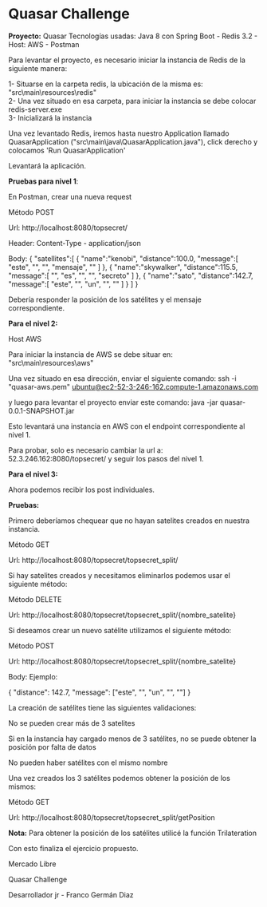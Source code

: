 # Quasar Challenge

<b>Proyecto:</b> Quasar
Tecnologías usadas: Java 8 con Spring Boot - Redis 3.2 - Host: AWS - Postman

Para levantar el proyecto, es necesario iniciar la instancia de Redis de la siguiente manera:

1- Situarse en la carpeta redis, la ubicación de la misma es: "src\main\resources\redis"
<br>
2- Una vez situado en esa carpeta, para iniciar la instancia se debe colocar redis-server.exe
<br>
3- Inicializará la instancia
<br>

Una vez levantado Redis, iremos hasta nuestro Application llamado QuasarApplication ("src\main\java\QuasarApplication.java"), click derecho y colocamos 'Run QuasarApplication'

Levantará la aplicación.

<b>Pruebas para nivel 1</b>:

En Postman, crear una nueva request

Método POST

Url: http://localhost:8080/topsecret/

Header: Content-Type - application/json

Body: 
{
   "satellites":[
      {
         "name":"kenobi",
         "distance":100.0,
         "message":[
            "este",
            "",
            "",
            "mensaje",
            ""
         ]
      },
      {
         "name":"skywalker",
         "distance":115.5,
         "message":[
            "",
            "es",
            "",
            "",
            "secreto"
         ]
      },
      {
         "name":"sato",
         "distance":142.7,
         "message":[
            "este",
            "",
            "un",
            "",
            ""
         ]
      }
   ]
}

Debería responder la posición de los satélites y el mensaje correspondiente.


<b>Para el nivel 2:</b>

Host AWS

Para iniciar la instancia de AWS se debe situar en: "src\main\resources\aws"

Una vez situado en esa dirección, enviar el siguiente comando: ssh -i "quasar-aws.pem" ubuntu@ec2-52-3-246-162.compute-1.amazonaws.com

y luego para levantar el proyecto enviar este comando: java -jar quasar-0.0.1-SNAPSHOT.jar

Esto levantará una instancia en AWS con el endpoint correspondiente al nivel 1.

Para probar, solo es necesario cambiar la url a: 52.3.246.162:8080/topsecret/ y seguir los pasos del nivel 1.

<b>Para el nivel 3:</b>

Ahora podemos recibir los post individuales. 

<b>Pruebas:</b>

Primero deberíamos chequear que no hayan satelites creados en nuestra instancia.

Método GET

Url: http://localhost:8080/topsecret/topsecret_split/

Si hay satelites creados y necesitamos eliminarlos podemos usar el siguiente método:

Método DELETE

Url: http://localhost:8080/topsecret/topsecret_split/{nombre_satelite}

Si deseamos crear un nuevo satélite utilizamos el siguiente método:

Método POST

Url: http://localhost:8080/topsecret/topsecret_split/{nombre_satelite}

Body: 
  Ejemplo: 

  {
  "distance": 142.7,
  "message": ["este", "", "un", "", ""]
  }

La creación de satélites tiene las siguientes validaciones:

  No se pueden crear más de 3 satelites
  
  Si en la instancia hay cargado menos de 3 satélites, no se puede obtener la posición por falta de datos
  
  No pueden haber satélites con el mismo nombre
  
Una vez creados los 3 satélites podemos obtener la posición de los mismos:

Método GET

Url: http://localhost:8080/topsecret/topsecret_split/getPosition

<b>Nota:</b> Para obtener la posición de los satélites utilicé la función Trilateration

Con esto finaliza el ejercicio propuesto.

Mercado Libre

Quasar Challenge

Desarrollador jr - Franco Germán Diaz
